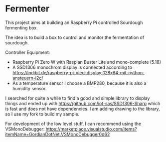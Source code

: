 # Fermenter
This project aims at building an Raspberry Pi controlled Sourdough fermenting box.

The idea is to build a box to control and monitor the fermentation of sourdough.

Controller Equipment:
- Raspberry Pi Zero W with Raspian Buster Lite and mono-complete (5.18)
- A SSD1306 monochrom display is connected according to https://indibit.de/raspberry-pi-oled-display-128x64-mit-python-ansteuern-i2c/
- As a temperature sensor I choose a BMP280, because it is also a humidity sensor.

I searched for quite a while to find a good and simple library to display things and ended up with https://github.com/iot-sas/SSD1306-Sharp which is fast and does not have dependencies. I am adding drawing to the library, so I use my fork to build my sample.

For development of the low level stuff, I can recommend using the VSMonoDebugger: https://marketplace.visualstudio.com/items?itemName=GordianDotNet.VSMonoDebugger0d62
